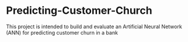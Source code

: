 # Predicting-Customer-Church
This project is intended to build and evaluate an Artificial Neural Network (ANN) for predicting customer churn in a bank
